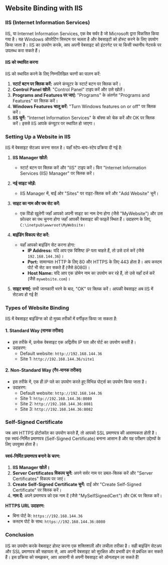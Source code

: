 
## Website Binding with IIS

### IIS (Internet Information Services)
IIS, या Internet Information Services, एक वेब सर्वर है जो Microsoft द्वारा विकसित किया गया है। यह Windows ऑपरेटिंग सिस्टम पर चलता है और वेबसाइटों को होस्ट करने के लिए उपयोग किया जाता है। IIS का उपयोग करके, आप अपनी वेबसाइट को इंटरनेट पर या किसी स्थानीय नेटवर्क पर उपलब्ध करा सकते हैं।

#### **IIS को स्थापित करना**
IIS को स्थापित करने के लिए निम्नलिखित चरणों का पालन करें:

1. **स्टार्ट बटन पर क्लिक करें:** अपने कंप्यूटर के स्टार्ट बटन पर क्लिक करें।
2. **Control Panel खोलें:** "Control Panel" टाइप करें और उसे खोलें।
3. **Programs and Features पर जाएं:** "Programs" के अंतर्गत "Programs and Features" पर क्लिक करें।
4. **Windows Features चालू करें:** "Turn Windows features on or off" पर क्लिक करें।
5. **IIS चुनें:** "Internet Information Services" के बॉक्स को चेक करें और OK पर क्लिक करें। इससे IIS आपके कंप्यूटर पर स्थापित हो जाएगा।

### Setting Up a Website in IIS
IIS में वेबसाइट सेटअप करना सरल है। यहाँ स्टेप-बाय-स्टेप प्रक्रिया दी गई है:

1. **IIS Manager खोलें:**
   - स्टार्ट बटन पर क्लिक करें और "IIS" टाइप करें। फिर "Internet Information Services (IIS) Manager" पर क्लिक करें।

2. **नई साइट जोड़ें:**
   - IIS Manager में, बाईं ओर "Sites" पर राइट-क्लिक करें और "Add Website" चुनें।

3. **साइट का नाम और पथ सेट करें:**
   - एक विंडो खुलेगी जहाँ आपको अपनी साइट का नाम देना होगा (जैसे "MyWebsite") और उस फ़ोल्डर का पथ चुनना होगा जहाँ आपकी वेबसाइट की फाइलें स्थित हैं। उदाहरण के लिए, `C:\inetpub\wwwroot\MyWebsite`।

4. **बाइंडिंग विकल्प सेट करें:**
   - यहाँ आपको बाइंडिंग सेट करना होगा:
     - **IP Address:** यदि आप एक विशिष्ट IP पता चाहते हैं, तो उसे दर्ज करें (जैसे `192.168.144.36`)।
     - **Port:** सामान्यतः HTTP के लिए 80 और HTTPS के लिए 443 होता है। आप कस्टम पोर्ट भी सेट कर सकते हैं (जैसे 8080)।
     - **Host Name:** यदि आप एक डोमेन नाम का उपयोग कर रहे हैं, तो उसे यहाँ दर्ज करें (जैसे `mywebsite.com`)।

5. **साइट बनाएं:** सभी जानकारी भरने के बाद, "OK" पर क्लिक करें। आपकी वेबसाइट अब IIS में सेटअप हो गई है!

### Types of Website Binding
IIS में वेबसाइट बाइंडिंग्स को दो मुख्य तरीकों में वर्गीकृत किया जा सकता है:

#### 1. **Standard Way (मानक तरीका)**
- इस तरीके में, प्रत्येक वेबसाइट एक अद्वितीय IP पता और पोर्ट का उपयोग करती है। 
- उदाहरण:
  - Default website: `http://192.168.144.36`
  - Site 1: `http://192.168.144.36/site1`
  
#### 2. **Non-Standard Way (गैर-मानक तरीका)**
- इस तरीके में, एक ही IP पते का उपयोग करते हुए विभिन्न पोर्ट्स का उपयोग किया जाता है। 
- उदाहरण:
  - Default website: `http://192.168.144.36`
  - Site 1: `http://192.168.144.36:8080`
  - Site 2: `http://192.168.144.36:8081`
  - Site 3: `http://192.168.144.36:8082`
  
### Self-Signed Certificate
जब आप HTTPS प्रोटोकॉल का उपयोग करते हैं, तो आपको SSL प्रमाणपत्र की आवश्यकता होती है। एक स्वयं-निर्मित प्रमाणपत्र (Self-Signed Certificate) बनाना आसान है और यह परीक्षण उद्देश्यों के लिए उपयुक्त होता है।

#### स्वयं-निर्मित प्रमाणपत्र बनाने के चरण:
1. **IIS Manager खोलें।**
2. **Server Certificates विकल्प चुनें:** अपने सर्वर नाम पर डबल-क्लिक करें और "Server Certificates" विकल्प पर जाएं।
3. **Create Self-Signed Certificate चुनें:** दाईं ओर "Create Self-Signed Certificate" पर क्लिक करें।
4. **नाम दें:** अपने प्रमाणपत्र को एक नाम दें (जैसे "MySelfSignedCert") और OK पर क्लिक करें।

**HTTPS URL उदाहरण:**
- बिना पोर्ट के: `https://192.168.144.36`
- कस्टम पोर्ट के साथ: `https://192.168.144.36:8080`

### Conclusion
IIS का उपयोग करके वेबसाइट होस्ट करना एक शक्तिशाली और लचीला तरीका है। सही बाइंडिंग सेटअप और SSL प्रमाणपत्र की सहायता से, आप अपनी वेबसाइट को सुरक्षित और प्रभावी ढंग से प्रबंधित कर सकते हैं। इस प्रक्रिया को समझकर, आप आसानी से अपनी वेबसाइट को ऑनलाइन ला सकते हैं!
